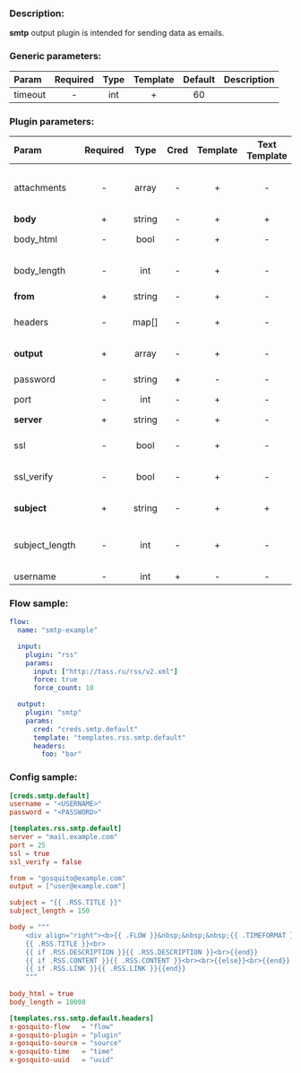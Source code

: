 ### Description:

**smtp** output plugin is intended for sending data as emails.


### Generic parameters:

| Param   | Required | Type | Template | Default | Description |
|:--------|:--------:|:----:|:--------:|:-------:|:------------|
| timeout |    -     | int  |    +     |   60    |             |


### Plugin parameters:

| Param          | Required |  Type  | Cred | Template | Text Template | Default |        Example         | Description                                                                                                |
|:---------------|:--------:|:------:|:----:|:--------:|:-------------:|:-------:|:----------------------:|:-----------------------------------------------------------------------------------------------------------|
| attachments    |    -     | array  |  -   |    +     |       -       |   []    |    ["data.array0"]     | List of [DataItem](https://github.com/livelace/gosquito/blob/master/docs/data.md) fields with files paths. |
| **body**       |    +     | string |  -   |    +     |       +       |   ""    |   "{{.RSS.CONTENT}}"   | Email body.                                                                                                |
| body_html      |    -     |  bool  |  -   |    +     |       -       |  true   |         false          | Send body as HTML.                                                                                         |
| body_length    |    -     |  int   |  -   |    +     |       -       |  10000  |          1000          | Maximum body length in letters.                                                                            |
| **from**       |    +     | string |  -   |    +     |       -       |   ""    | "gosquito@example.com" | Email from.                                                                                                |
| headers        |    -     | map[]  |  -   |    +     |       -       |  map[]  |      see example       | Dynamic list of email headers.                                                                             |
| **output**     |    +     | array  |  -   |    +     |       -       |   []    | ["user1@example.com"]  | List of recipients.                                                                                        |
| password       |    -     | string |  +   |    -     |       -       |   ""    |           ""           | SMTP password.                                                                                             |
| port           |    -     |  int   |  -   |    +     |       -       |   25    |          465           | SMTP port.                                                                                                 |
| **server**     |    +     | string |  -   |    +     |       -       |   ""    |   "mail.example.com"   | SMTP server.                                                                                               |
| ssl            |    -     |  bool  |  -   |    +     |       -       |  false  |          true          | Use SSL for connection.                                                                                    |
| ssl_verify     |    -     |  bool  |  -   |    +     |       -       |  true   |         false          | Verify server certificate.                                                                                    |
| **subject**    |    +     | string |  -   |    +     |       +       |   ""    |  "{{.TWITTER.TEXT}}"   | Email subject.                                                                                             |
| subject_length |    -     |  int   |  -   |    +     |       -       |   100   |          300           | Maximum subject length in letters.                                                                         |
| username       |    -     |  int   |  +   |    -     |       -       |   ""    |           ""           | SMTP user.                                                                                                 |


### Flow sample:

```yaml
flow:
  name: "smtp-example"

  input:
    plugin: "rss"
    params:
      input: ["http://tass.ru/rss/v2.xml"]
      force: true
      force_count: 10

  output:
    plugin: "smtp"
    params:
      cred: "creds.smtp.default"
      template: "templates.rss.smtp.default"
      headers:
        foo: "bar"
```

### Config sample:

```toml
[creds.smtp.default]
username = "<USERNAME>"
password = "<PASSWORD>"

[templates.rss.smtp.default]
server = "mail.example.com"
port = 25
ssl = true
ssl_verify = false

from = "gosquito@example.com"
output = ["user@example.com"]

subject = "{{ .RSS.TITLE }}"
subject_length = 150

body = """
    <div align="right"><b>{{ .FLOW }}&nbsp;&nbsp;&nbsp;{{ .TIMEFORMAT }}</b></div>
    {{ .RSS.TITLE }}<br>
    {{ if .RSS.DESCRIPTION }}{{ .RSS.DESCRIPTION }}<br>{{end}}
    {{ if .RSS.CONTENT }}{{ .RSS.CONTENT }}<br><br>{{else}}<br>{{end}}
    {{ if .RSS.LINK }}{{ .RSS.LINK }}{{end}}
    """
    
body_html = true
body_length = 10000

[templates.rss.smtp.default.headers]
x-gosquito-flow   = "flow"
x-gosquito-plugin = "plugin"
x-gosquito-source = "source"
x-gosquito-time   = "time"
x-gosquito-uuid   = "uuid"
```

